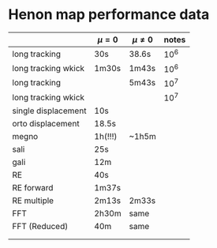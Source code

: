 # Henon map performance data

|                     | $\mu=0$ | $\mu\neq 0$ | notes  |
|---------------------|---------|-------------|--------|
| long tracking       | 30s     | 38.6s       | $10^6$ |
| long tracking wkick | 1m30s   | 1m43s       | $10^6$ |
| long tracking       |         | 5m43s       | $10^7$ |
| long tracking wkick |         |             | $10^7$ |
| single displacement | 10s     |             |        |
| orto displacement   | 18.5s   |             |        |
| megno               | 1h(!!!) | ~1h5m       |        |
| sali                | 25s     |             |        |
| gali                | 12m     |             |        |
| RE                  | 40s     |             |        |
| RE forward          | 1m37s   |             |        |
| RE multiple         | 2m13s   | 2m33s       |        |
| FFT                 | 2h30m   | same        |        |
| FFT (Reduced)       | 40m     | same        |        |
|                     |         |             |        |
|                     |         |             |        |
